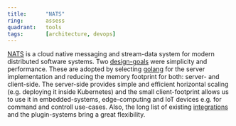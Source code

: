 ```yaml
---
title:      "NATS"
ring:       assess
quadrant:   tools
tags:       [architecture, devops]
---
```


[NATS](https://nats.io/) is a cloud native messaging and stream-data system for modern distributed software systems.
Two [design-goals](https://github.com/nats-io/nats-general/blob/master/architecture/DESIGN.md) were simplicity and performance.
These are adopted by selecting [golang](https://golang.org/) for the server implementation and reducing the memory footprint for both: server- and client-side.
The server-side provides simple and efficient horizontal scaling (e.g. deploying it inside Kubernetes) and the small client-footprint allows us to use it in embedded-systems, edge-computing and IoT devices e.g. for command and controll use-cases.
Also, the long list of existing [integrations](https://docs.nats.io/compare-nats#integrations) and the plugin-systems bring a great flexibility.
